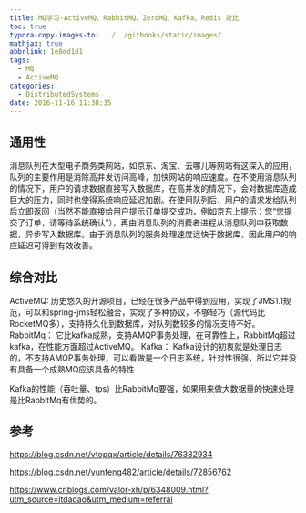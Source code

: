 ```yaml
---
title: MQ学习-ActiveMQ、RabbitMQ、ZeroMQ、Kafka、Redis 对比
toc: true
typora-copy-images-to: ../../gitbooks/static/images/
mathjax: true
abbrlink: 1e8ed1d1
tags:
  - MQ
  - ActiveMQ
categories:
  - DistributedSystems
date: 2016-11-16 11:38:35
---
```




## 通用性

消息队列在大型电子商务类网站，如京东、淘宝、去哪儿等网站有这深入的应用，队列的主要作用是消除高并发访问高峰，加快网站的响应速度。在不使用消息队列的情况下，用户的请求数据直接写入数据库，在高并发的情况下，会对数据库造成巨大的压力，同时也使得系统响应延迟加剧。在使用队列后，用户的请求发给队列后立即返回（当然不能直接给用户提示订单提交成功，例如京东上提示：您“您提交了订单，请等待系统确认”），再由消息队列的消费者进程从消息队列中获取数据，异步写入数据库。由于消息队列的服务处理速度远快于数据库，因此用户的响应延迟可得到有效改善。 

## 综合对比

ActiveMQ: 历史悠久的开源项目，已经在很多产品中得到应用，实现了JMS1.1规范，可以和spring-jms轻松融合，实现了多种协议，不够轻巧（源代码比RocketMQ多），支持持久化到数据库，对队列数较多的情况支持不好。
RabbitMq：
它比kafka成熟，支持AMQP事务处理，在可靠性上，RabbitMq超过kafka，在性能方面超过ActiveMQ。
Kafka：
Kafka设计的初衷就是处理日志的，不支持AMQP事务处理，可以看做是一个日志系统，针对性很强，所以它并没有具备一个成熟MQ应该具备的特性

Kafka的性能（吞吐量、tps）比RabbitMq要强，如果用来做大数据量的快速处理是比RabbitMq有优势的。

## 参考

https://blog.csdn.net/vtopqx/article/details/76382934

https://blog.csdn.net/yunfeng482/article/details/72856762

https://www.cnblogs.com/valor-xh/p/6348009.html?utm_source=itdadao&utm_medium=referral